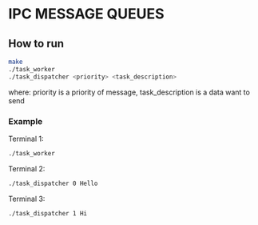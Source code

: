 
# IPC MESSAGE QUEUES

## How to run
```bash
make
./task_worker
./task_dispatcher <priority> <task_description>
```
where: priority is a priority of message, task_description is a data want to send

### Example
Terminal 1:
```bash
./task_worker
```
Terminal 2:
```bash
./task_dispatcher 0 Hello 
```

Terminal 3:
```bash
./task_dispatcher 1 Hi
```